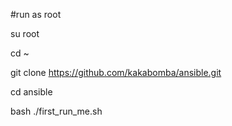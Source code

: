 #run as root

su root

cd ~

git clone https://github.com/kakabomba/ansible.git

cd ansible

bash ./first_run_me.sh
